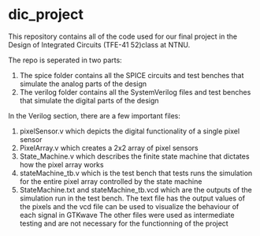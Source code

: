 # dic_project

This repository contains all of the code used for our final project in the Design of Integrated Circuits (TFE-41
52)class at NTNU.

The repo is seperated in two parts:

1. The spice folder contains all the SPICE circuits and test benches that simulate the analog parts of the design
2. The verilog folder contains all the SystemVerilog files and test benches that simulate the digital parts of the design 

In the Verilog section, there are a few important files: 
1. pixelSensor.v which depicts the digital functionality of a single pixel sensor
2. PixelArray.v which creates a 2x2 array of pixel sensors 
3. State_Machine.v which describes the finite state machine that dictates how the pixel array works
4. stateMachine_tb.v which is the test bench that tests runs the simulation for the entire pixel array controlled by the state machine
5. StateMachine.txt and stateMachine_tb.vcd which are the outputs of the simulation run in the test bench. The text file has the output values of the pixels and the vcd file can be used to visualize the behaviour of each signal in GTKwave
The other files were used as intermediate testing and are not necessary for the functionning of the project
